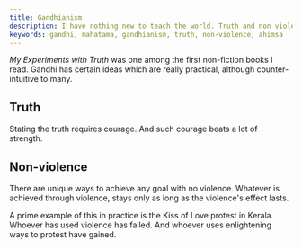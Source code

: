 ```yaml
---
title: Gandhianism
description: I have nothing new to teach the world. Truth and non violence are as old as the hills.
keywords: gandhi, mahatama, gandhianism, truth, non-violence, ahimsa
---
```

*My Experiments with Truth* was one among the first non-fiction books I read. Gandhi has certain ideas which are really practical, although counter-intuitive to many.

## Truth ##
Stating the truth requires courage. And such courage beats a lot of strength.

## Non-violence ##
There are unique ways to achieve any goal with no violence. Whatever is achieved through violence, stays only as long as the violence's effect lasts.

A prime example of this in practice is the Kiss of Love protest in Kerala. Whoever has used violence has failed. And whoever uses enlightening ways to protest have gained.
